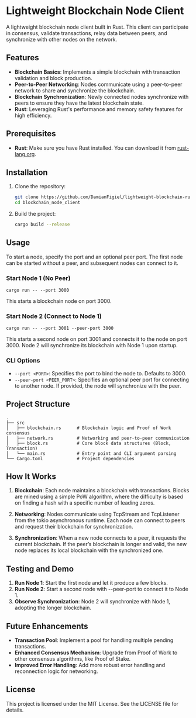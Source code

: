 # Lightweight Blockchain Node Client
A lightweight blockchain node client built in Rust. This client can participate in consensus, validate transactions, relay data between peers, and synchronize with other nodes on the network. 

## Features
- **Blockchain Basics**: Implements a simple blockchain with transaction validation and block production.
- **Peer-to-Peer Networking**: Nodes communicate using a peer-to-peer network to share and synchronize the blockchain.
- **Blockchain Synchronization**: Newly connected nodes synchronize with peers to ensure they have the latest blockchain state.
- **Rust**: Leveraging Rust's performance and memory safety features for high efficiency.

## Prerequisites
- **Rust**: Make sure you have Rust installed. You can download it from [rust-lang.org](https://www.rust-lang.org/).

## Installation
1. Clone the repository:
    ```bash
    git clone https://github.com/DamianFigiel/lightweight-blockchain-rust.git
    cd blockchain_node_client
2. Build the project:
    ```bash
    cargo build --release
## Usage
To start a node, specify the port and an optional peer port. The first node can be started without a peer, and subsequent nodes can connect to it.

### Start Node 1 (No Peer)

    cargo run -- --port 3000

This starts a blockchain node on port 3000.

### Start Node 2 (Connect to Node 1)

    cargo run -- --port 3001 --peer-port 3000

This starts a second node on port 3001 and connects it to the node on port 3000. Node 2 will synchronize its blockchain with Node 1 upon startup.

### CLI Options
- `--port <PORT>`: Specifies the port to bind the node to. Defaults to 3000.
- `--peer-port <PEER_PORT>`: Specifies an optional peer port for connecting to another node. If provided, the node will synchronize with the peer.

## Project Structure
    .
    ├── src
    │   ├── blockchain.rs      # Blockchain logic and Proof of Work consensus
    │   ├── network.rs         # Networking and peer-to-peer communication
    │   ├── block.rs           # Core block data structures (Block, Transaction)
    │   └── main.rs            # Entry point and CLI argument parsing
    └── Cargo.toml             # Project dependencies

## How It Works
1. **Blockchain**: Each node maintains a blockchain with transactions. Blocks are mined using a simple PoW algorithm, where the difficulty is based on finding a hash with a specific number of leading zeros.

2. **Networking**: Nodes communicate using TcpStream and TcpListener from the tokio asynchronous runtime. Each node can connect to peers and request their blockchain for synchronization.

3. **Synchronization**: When a new node connects to a peer, it requests the current blockchain. If the peer’s blockchain is longer and valid, the new node replaces its local blockchain with the synchronized one.

## Testing and Demo
1. **Run Node 1**: Start the first node and let it produce a few blocks.
2. **Run Node 2**: Start a second node with --peer-port to connect it to Node 1.
3. **Observe Synchronization**: Node 2 will synchronize with Node 1, adopting the longer blockchain.

## Future Enhancements
- **Transaction Pool**: Implement a pool for handling multiple pending transactions.
- **Enhanced Consensus Mechanism**: Upgrade from Proof of Work to other consensus algorithms, like Proof of Stake.
- **Improved Error Handling**: Add more robust error handling and reconnection logic for networking.

## License
This project is licensed under the MIT License. See the LICENSE file for details.


